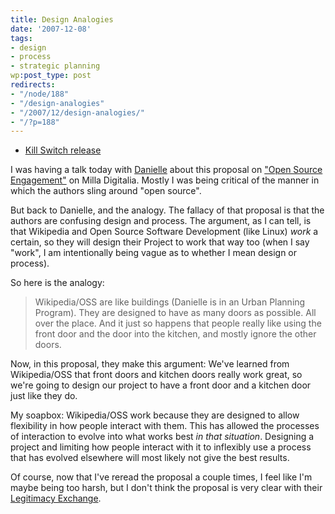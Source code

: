 ```yaml
---
title: Design Analogies
date: '2007-12-08'
tags:
- design
- process
- strategic planning
wp:post_type: post
redirects:
- "/node/188"
- "/design-analogies"
- "/2007/12/design-analogies/"
- "/?p=188"
---
```


- [Kill Switch release](http://www.iucn-tftsg.org/?kill_switch)

I was having a talk today with [Danielle](http://verdesmoke.com) about this proposal on ["Open Source Engagement"](http://dcdw.mit.edu/~11.941/wiki/index.php?title=Open_source_engagement) on Milla Digitalia. Mostly I was being critical of the manner in which the authors sling around "open source".

But back to Danielle, and the analogy. The fallacy of that proposal is that the authors are confusing design and process. The argument, as I can tell, is that Wikipedia and Open Source Software Development (like Linux) _work_ a certain, so they will design their Project to work that way too (when I say "work", I am intentionally being vague as to whether I mean design or process).

So here is the analogy:

>

> Wikipedia/OSS are like buildings (Danielle is in an Urban Planning Program). They are designed to have as many doors as possible. All over the place. And it just so happens that people really like using the front door and the door into the kitchen, and mostly ignore the other doors.

Now, in this proposal, they make this argument: We've learned from Wikipedia/OSS that front doors and kitchen doors really work great, so we're going to design our project to have a front door and a kitchen door just like they do.

My soapbox: Wikipedia/OSS work because they are designed to allow flexibility in how people interact with them. This has allowed the processes of interaction to evolve into what works best _in that situation_. Designing a project and limiting how people interact with it to inflexibly use a process that has evolved elsewhere will most likely not give the best results.

Of course, now that I've reread the proposal a couple times, I feel like I'm maybe being too harsh, but I don't think the proposal is very clear with their [Legitimacy Exchange](http://island94.org/understanding-academia).

